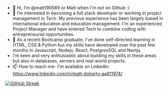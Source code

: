- 👋 Hi, I’m @matt190589 or Matt when I'm not on Github :)
- 👀 I’m interested in becoming a full stack developer or working in project management in Tech. My previous experience has been largely based in international education and education management. I'm an experienced Project Manager and have entered Tech to combine coding with entrepreneurial opportunities.
- 🌱 As a recent Bootcamp graduate, I've done self-directed learning in HTML, CSS & Python but my skills have developed over the past few months in Javascript, Nodejs, React, PostgresSQL  and Nextjs. 
- I'm keen and very enthusiastic about building my skills in these areas but also in databases, servers and real-world projects.   
- 📫 How to reach me- I'm available on Linkedin: https://www.linkedin.com/in/matt-doherty-aa611974/

[![GitHub Streak](http://github-readme-streak-stats.herokuapp.com?user=matt190589&theme=sea)](https://git.io/streak-stats)

<!---
matt190589/matt190589 is a ✨ special ✨ repository because its `README.md` (this file) appears on your GitHub profile.
You can click the Preview link to take a look at your changes.
--->
